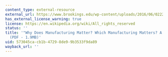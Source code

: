```yaml
---
content_type: external-resource
external_url: https://www.brookings.edu/wp-content/uploads/2016/06/0222_manufacturing_helper_krueger_wial.pdf
has_external_license_warning: true
license: https://en.wikipedia.org/wiki/All_rights_reserved
status: ''
title: '"Why Does Manufacturing Matter? Which Manufacturing Matters? A Policy Framework."
  (PDF - 1.9MB)'
uid: 573045ca-cb1b-4729-8de9-9b3533f9da89
wayback_url: ''
---
```

